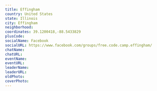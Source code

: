 ```yaml
---
title: Effingham
country: United States
state: Illinois
city: Effingham
neighborhood: 
coordinates: 39.1200418,-88.5433829
plusCode:
socialName: Facebook
socialURL: https://www.facebook.com/groups/free.code.camp.effingham/
chatName:
chatURL:
eventName:
eventURL:
leaderName:
leaderURL:
oldPhoto: 
coverPhoto:
---
```

